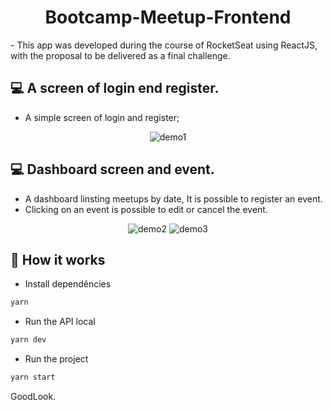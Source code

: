 <h1 align="center">Bootcamp-Meetup-Frontend</h1>
- This app was developed during the course of RocketSeat using ReactJS, with the proposal to be delivered as a final challenge.

## 💻  A screen of login end register.

 - A simple screen of login and register;

<p align="center">
<img src="./demo/demo1.png" alt="demo1" title="demo1">
</p>

## 💻  Dashboard screen and event.

- A dashboard linsting meetups by date, It is possible to register an event.
- Clicking on an event is possible to edit or cancel the event.

<p align="center">
<img src="./demo/demo2.gif" alt="demo2" title="demo2">
<img src="./demo/demo3.gif" alt="demo3" title="demo3">
</p>


## 🎩 How it works

 - Install dependêncies
```sh
yarn
```
 - Run the API local
```sh
yarn dev
```
 - Run the project
```sh
yarn start
```

GoodLook.
